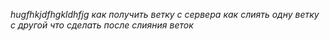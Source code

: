 *hugfhkjdfhgkldhfjg
как получить ветку с сервера
как слиять одну ветку с другой
что сделать после слияния веток*

